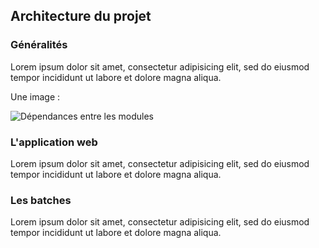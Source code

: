 ## Architecture du projet

### Généralités

Lorem ipsum dolor sit amet, consectetur adipisicing elit,
sed do eiusmod tempor incididunt ut labore et dolore magna aliqua.


Une image :

![Dépendances entre les modules](img/architecture-app-ticket.png)


### L'application web

Lorem ipsum dolor sit amet, consectetur adipisicing elit,
sed do eiusmod tempor incididunt ut labore et dolore magna aliqua.


### Les batches

Lorem ipsum dolor sit amet, consectetur adipisicing elit,
sed do eiusmod tempor incididunt ut labore et dolore magna aliqua.